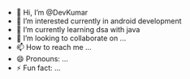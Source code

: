- 👋 Hi, I’m @DevKumar
- 👀 I’m interested currently in android development
- 🌱 I’m currently learning dsa with java
- 💞️ I’m looking to collaborate on ...
- 📫 How to reach me ...
- 😄 Pronouns: ...
- ⚡ Fun fact: ...

<!---
DevKumarKIET/DevKumarKIET is a ✨ special ✨ repository because its `README.md` (this file) appears on your GitHub profile.
You can click the Preview link to take a look at your changes.
--->
